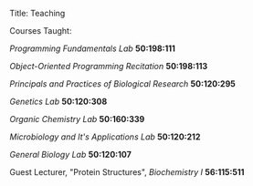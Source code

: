 Title: Teaching

Courses Taught:

_Programming Fundamentals Lab_ __50:198:111__  

_Object-Oriented Programming Recitation_ __50:198:113__  

_Principals and Practices of Biological Research_ __50:120:295__  

_Genetics Lab_ __50:120:308__  

_Organic Chemistry Lab_ __50:160:339__  

_Microbiology and It's Applications Lab_ __50:120:212__  

_General Biology Lab_ __50:120:107__  


Guest Lecturer, "Protein Structures", _Biochemistry I_ __56:115:511__